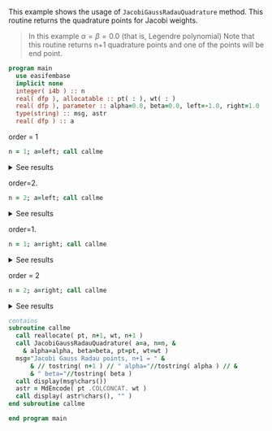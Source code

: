 This example shows the usage of `JacobiGaussRadauQuadrature` method.
This routine returns the quadrature points for Jacobi weights.

> In this example $\alpha=\beta=0.0$ (that is, Legendre polynomial)
> Note that this routine returns n+1 quadrature points and one of the points will be end point.

```fortran
program main
  use easifembase
  implicit none
  integer( i4b ) :: n
  real( dfp ), allocatable :: pt( : ), wt( : )
  real( dfp ), parameter :: alpha=0.0, beta=0.0, left=-1.0, right=1.0
  type(string) :: msg, astr
  real( dfp ) :: a
```

order = 1

```fortran
n = 1; a=left; call callme
```

<details>
<summary>See results</summary>
<div>

Jacobi Gauss Radau points, n+1 = 2 alpha=0 beta=0

| pt      | wt  |
| ------- | --- |
| -1      | 0.5 |
| 0.33333 | 1.5 |

</div>
</details>

order=2.

```fortran
n = 2; a=left; call callme
```

<details>
<summary>See results</summary>
<div>

Jacobi Gauss Radau points, n+1 = 3 alpha=0 beta=0

| pt      | wt      |
| ------- | ------- |
| -1      | 0.22222 |
| -0.2899 | 1.025   |
| 0.6899  | 0.75281 |

</div>
</details>

order=1.

```fortran
n = 1; a=right; call callme
```

<details>
<summary>See results</summary>
<div>

Jacobi Gauss Radau points, n+1 = 2 alpha=0 beta=0

| pt       | wt  |
| -------- | --- |
| -0.33333 | 1.5 |
| 1        | 0.5 |

</div>
</details>

order = 2

```fortran
n = 2; a=right; call callme
```

<details>
<summary>See results</summary>
<div>

Jacobi Gauss Radau points, n+1 = 3 alpha=0 beta=0

| pt      | wt      |
| ------- | ------- |
| -0.6899 | 0.75281 |
| 0.2899  | 1.025   |
| 1       | 0.22222 |

</div>
</details>

```fortran
contains
subroutine callme
  call reallocate( pt, n+1, wt, n+1 )
  call JacobiGaussRadauQuadrature( a=a, n=n, &
    & alpha=alpha, beta=beta, pt=pt, wt=wt )
  msg="Jacobi Gauss Radau points, n+1 = " &
      & // tostring( n+1 ) // " alpha="//tostring( alpha ) // &
      & " beta="//tostring( beta )
  call display(msg%chars())
  astr = MdEncode( pt .COLCONCAT. wt )
  call display( astr%chars(), "" )
end subroutine callme
```

```fortran
end program main
```
